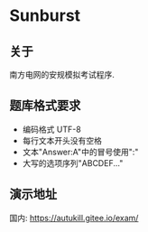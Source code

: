 # Sunburst

## 关于

南方电网的安规模拟考试程序.

## 题库格式要求

- 编码格式 UTF-8
- 每行文本开头没有空格
- 文本"Answer:A"中的冒号使用":"
- 大写的选项序列"ABCDEF..."

## 演示地址

国内: <https://autukill.gitee.io/exam/>
